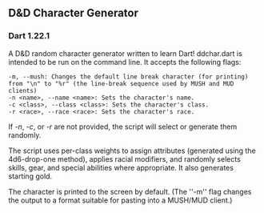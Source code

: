 ## D&D Character Generator
### Dart 1.22.1

A D&D random character generator written to learn Dart! ddchar.dart is intended to be run on the command line. It accepts the following flags:

    -m, --mush: Changes the default line break character (for printing) from "\n" to "%r" (the line-break sequence used by MUSH and MUD clients)
    -n <name>, --name <name>: Sets the character's name.
    -c <class>, --class <class>: Sets the character's class.
    -r <race>, --race <race>: Sets the character's race.

If *-n*, *-c*, or *-r* are not provided, the script will select or generate them randomly.

The script uses per-class weights to assign attributes (generated using the 4d6-drop-one method), applies racial modifiers, and randomly selects skills, gear, and special abilities where appropriate. It also generates starting gold.

The character is printed to the screen by default. (The ''-m'' flag changes the output to a format suitable for pasting into a MUSH/MUD client.)
